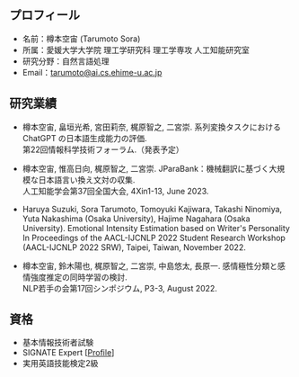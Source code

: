 ## プロフィール
- 名前：樽本空宙 (Tarumoto Sora)
- 所属：愛媛大学大学院 理工学研究科 理工学専攻 人工知能研究室
- 研究分野：自然言語処理
- Email：tarumoto@ai.cs.ehime-u.ac.jp

## 研究業績
- 樽本空宙, 畠垣光希, 宮田莉奈, 梶原智之, 二宮崇.
系列変換タスクにおける ChatGPT の日本語生成能力の評価.<br>
第22回情報科学技術フォーラム.（発表予定）

- 樽本空宙, 惟高日向, 梶原智之, 二宮崇.
JParaBank：機械翻訳に基づく大規模な日本語言い換え文対の収集.<br>
人工知能学会第37回全国大会, 4Xin1-13, June 2023.

- Haruya Suzuki, Sora Tarumoto, Tomoyuki Kajiwara, Takashi Ninomiya, Yuta Nakashima (Osaka University), Hajime Nagahara (Osaka University). Emotional Intensity Estimation based on Writer's Personality<br>
  In Proceedings of the AACL-IJCNLP 2022 Student Research Workshop (AACL-IJCNLP 2022 SRW), Taipei, Taiwan, November 2022.

- 樽本空宙, 鈴木陽也, 梶原智之, 二宮崇, 中島悠太, 長原一. 感情極性分類と感情強度推定の同時学習の検討.<br> 
  NLP若手の会第17回シンポジウム, P3-3, August 2022.
  
## 資格
- 基本情報技術者試験
- SIGNATE Expert [[Profile](https://signate.jp/users/81008)]
- 実用英語技能検定2級



<!--
**TaruSora/TaruSora** is a ✨ _special_ ✨ repository because its `README.md` (this file) appears on your GitHub profile.

Here are some ideas to get you started:

- 🔭 I’m currently working on ...
- 🌱 I’m currently learning ...
- 👯 I’m looking to collaborate on ...
- 🤔 I’m looking for help with ...
- 💬 Ask me about ...
- 📫 How to reach me: ...
- 😄 Pronouns: ...
- ⚡ Fun fact: ...
-->

